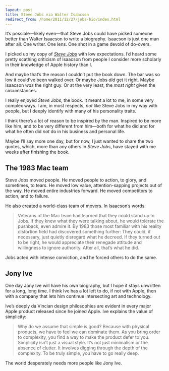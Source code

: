 ```yaml
---
layout: post
title: Steve Jobs via Walter Isaacson
redirect_from: /home/2011/12/27/jobs-bio/index.html
---
```

<p>It’s possible—likely even—that Steve Jobs could have picked someone better than Walter Isaacson to write a biography. Isaacson is just one man after all. One writer. One lens. One shot in a game devoid of do-overs.</p>
<p>I picked up my copy of <em><a href="http://www.amazon.com/gp/product/1451648537/ref=as_li_ss_tl?ie=UTF8&amp;tag=practiceffici-20&amp;linkCode=as2&amp;camp=1789&amp;creative=390957&amp;creativeASIN=1451648537">Steve Jobs</a></em> with low expectations. I’d heard some pretty scathing criticism of Isaacson from people I consider more scholarly in their knowledge of Apple history than I.</p>
<p>And maybe that’s the reason I couldn’t put the book down. The bar was so low it could’ve been walked over. Or maybe Jobs <em>did</em> get it right. Maybe Isaacson <em>was</em> the right guy. Or at the very least, the <em>most right</em> given the circumstances.</p>
<p>I really enjoyed <em>Steve Jobs</em>, the book. It meant a lot to me, in some very complex ways. I am, in most respects, <em>not</em> like Steve Jobs in my way with people, but I deeply identify with many of his personality traits.</p>
<p>I think there’s a lot of reason to be inspired by the man. Inspired to be more like him, and to be very different from him—both for what he did and for what he often did <em>not</em> do in his business and personal life.</p>
<p>Maybe I’ll say more one day, but for now, I just wanted to share the two quotes, which, more than any others in <em>Steve Jobs</em>, have stayed with me weeks after finishing the book.</p>
<h2 id="the1983macteam">The 1983 Mac team</h2>
<p>Steve Jobs moved people. He moved people to action, to glory, and sometimes, to tears. He moved low value, attention-sapping projects out of the way. He moved entire industries forward. He moved competitors to action, and to failure.</p>
<p>He also created a world-class team of movers. In Isaacson’s words:</p>
<blockquote>
<p>Veterans of the Mac team had learned that they could stand up to Jobs. If they knew what they were talking about, he would tolerate the pushback, even admire it. By 1983 those most familiar with his reality distortion field had discovered something further: They could, if necessary, just quietly disregard what he decreed. If they turned out to be right, he would appreciate their renegade attitude and willingness to ignore authority. After all, that’s what he did.</p>
</blockquote>
<p>Jobs acted with intense conviction, and he forced others to do the same.</p>
<h2 id="jonyive">Jony Ive</h2>
<p>One day Jony Ive will have his own biography, but I hope it stays unwritten for a long, long time. I think Ive has a lot left to do, if not with Apple, then with a company that lets him continue intersecting art and technology.</p>
<p>Ive’s deeply da Vincian design philosophies are evident in every major Apple product released since he joined Apple. Ive explains the value of simplicity:</p>
<blockquote>
<p>Why do we assume that simple is good? Because with physical products, we have to feel we can dominate them. As you bring order to complexity, you find a way to make the product defer to you. Simplicity isn’t just a visual style. It’s not just minimalism or the absence of clutter. It involves digging through the depth of the complexity. To be truly simple, you have to go really deep.</p>
</blockquote>
<p>The world desperately needs more people like Jony Ive.</p>
